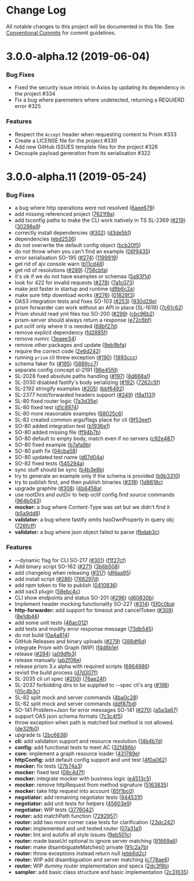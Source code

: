 # Change Log

All notable changes to this project will be documented in this file.
See [Conventional Commits](https://conventionalcommits.org) for commit guidelines.

# 3.0.0-alpha.12 (2019-06-04)


### Bug Fixes

* Fixed the security issue intrisic in Axios by updating its dependency in the project #334
* Fix a bug where paremeters where undetected, returning a REQUIERD error #325

### Features

* Respect the `Accept` header when requesting content to Prism #333
* Create a LICENSE file for the project #330
* Add new GitHub ISSUES template files for the project #326
* Decouple payload generation from its serialisation #322




# 3.0.0-alpha.11 (2019-05-24)


### Bug Fixes

* a bug where http operations were not resolved ([6aee679](https://github.com/stoplightio/prism/commit/6aee679))
* add missing referenced project ([7621f8a](https://github.com/stoplightio/prism/commit/7621f8a))
* add tsconfig paths to make the CLI work natively in TS SL-2369 ([#219](https://github.com/stoplightio/prism/issues/219)) ([30298a9](https://github.com/stoplightio/prism/commit/30298a9))
* correctly install dependencies ([#302](https://github.com/stoplightio/prism/issues/302)) ([d3de5b1](https://github.com/stoplightio/prism/commit/d3de5b1))
* dependencies ([ebd2536](https://github.com/stoplightio/prism/commit/ebd2536))
* do not overwrite the default config object ([bcb20f5](https://github.com/stoplightio/prism/commit/bcb20f5))
* do not throw when you can't find an example ([06f9435](https://github.com/stoplightio/prism/commit/06f9435))
* error serialisation SO-195 ([#274](https://github.com/stoplightio/prism/issues/274)) ([1199919](https://github.com/stoplightio/prism/commit/1199919))
* get rid of ajv console warn ([b11cd48](https://github.com/stoplightio/prism/commit/b11cd48))
* get rid of resolutions ([#289](https://github.com/stoplightio/prism/issues/289)) ([758cbfa](https://github.com/stoplightio/prism/commit/758cbfa))
* it's ok if we do not have examples or schemas ([5a93f1d](https://github.com/stoplightio/prism/commit/5a93f1d))
* look for 422 for invalid requests ([#278](https://github.com/stoplightio/prism/issues/278)) ([7a1c073](https://github.com/stoplightio/prism/commit/7a1c073))
* make jest faster in startup and runtime ([d9b6c2a](https://github.com/stoplightio/prism/commit/d9b6c2a))
* make sure http download works ([#276](https://github.com/stoplightio/prism/issues/276)) ([01828f3](https://github.com/stoplightio/prism/commit/01828f3))
* OAS3 integration tests and fixes SO-103 ([#253](https://github.com/stoplightio/prism/issues/253)) ([930d29e](https://github.com/stoplightio/prism/commit/930d29e))
* prism forwarder can work without an API in place [SL-1619] ([7c61c62](https://github.com/stoplightio/prism/commit/7c61c62))
* Prism should read yml files too SO-200 ([#299](https://github.com/stoplightio/prism/issues/299)) ([cbc96b2](https://github.com/stoplightio/prism/commit/cbc96b2))
* prism-server should always return a response ([e72c6bf](https://github.com/stoplightio/prism/commit/e72c6bf))
* put oclif only where it is needed ([68bf27d](https://github.com/stoplightio/prism/commit/68bf27d))
* remove explicit dependency ([fd2885f](https://github.com/stoplightio/prism/commit/fd2885f))
* remove nvmrc ([3eaee34](https://github.com/stoplightio/prism/commit/3eaee34))
* remove other packages and update ([9eb9bfa](https://github.com/stoplightio/prism/commit/9eb9bfa))
* require the correct code ([2e6d242](https://github.com/stoplightio/prism/commit/2e6d242))
* running `prism` cli threw exception ([#190](https://github.com/stoplightio/prism/issues/190)) ([1893ccc](https://github.com/stoplightio/prism/commit/1893ccc))
* schema faker fix ([#195](https://github.com/stoplightio/prism/issues/195)) ([5889cc7](https://github.com/stoplightio/prism/commit/5889cc7))
* separate config concept sl-2191 ([96e45fd](https://github.com/stoplightio/prism/commit/96e45fd))
* SL-2028 fixed absolute paths handling ([#197](https://github.com/stoplightio/prism/issues/197)) ([8d668a1](https://github.com/stoplightio/prism/commit/8d668a1))
* SL-2030 disabled fastify's body serializing ([#192](https://github.com/stoplightio/prism/issues/192)) ([7262c5f](https://github.com/stoplightio/prism/commit/7262c5f))
* SL-2192 stringify examples ([#205](https://github.com/stoplightio/prism/issues/205)) ([bbf6492](https://github.com/stoplightio/prism/commit/bbf6492))
* SL-2377 host/forwarded headers support ([#249](https://github.com/stoplightio/prism/issues/249)) ([f8a1131](https://github.com/stoplightio/prism/commit/f8a1131))
* SL-80 fixed router logic ([7a3d35e](https://github.com/stoplightio/prism/commit/7a3d35e))
* SL-80 fixed test ([d1c8974](https://github.com/stoplightio/prism/commit/d1c8974))
* SL-80 more reasonable examples ([68025c6](https://github.com/stoplightio/prism/commit/68025c6))
* SL-82 created common args/flags place for cli ([9f53eef](https://github.com/stoplightio/prism/commit/9f53eef))
* SO-80 added integration test ([b1936e1](https://github.com/stoplightio/prism/commit/b1936e1))
* SO-80 added missing file ([ff94b7b](https://github.com/stoplightio/prism/commit/ff94b7b))
* SO-80 default to empty body, match even if no servers ([c92e487](https://github.com/stoplightio/prism/commit/c92e487))
* SO-80 fixed example ([b7afa9b](https://github.com/stoplightio/prism/commit/b7afa9b))
* SO-80 path fix ([04cba58](https://github.com/stoplightio/prism/commit/04cba58))
* SO-80 updated test name ([d67d04a](https://github.com/stoplightio/prism/commit/d67d04a))
* SO-82 fixed tests ([545294a](https://github.com/stoplightio/prism/commit/545294a))
* sync stuff should be sync ([b4b3e8b](https://github.com/stoplightio/prism/commit/b4b3e8b))
* try to generate an example only if the schema is provided ([b9b3310](https://github.com/stoplightio/prism/commit/b9b3310))
* try to publish first, and then publish binaries ([#318](https://github.com/stoplightio/prism/issues/318)) ([1d8618c](https://github.com/stoplightio/prism/commit/1d8618c))
* upgrade graphite ([#308](https://github.com/stoplightio/prism/issues/308)) ([4b6458a](https://github.com/stoplightio/prism/commit/4b6458a))
* use rootDirs and outDir to help oclif config find source commands ([964b043](https://github.com/stoplightio/prism/commit/964b043))
* **mocker:** a bug where Content-Type was set but we didn't find it ([b5a9dd8](https://github.com/stoplightio/prism/commit/b5a9dd8))
* **validator:** a bug where fastify omits hasOwnProperty in query obj ([726fcff](https://github.com/stoplightio/prism/commit/726fcff))
* **validator:** a bug where json object failed to parse ([fbdab3c](https://github.com/stoplightio/prism/commit/fbdab3c))


### Features

* --dynamic flag for CLI SO-217 ([#301](https://github.com/stoplightio/prism/issues/301)) ([f1f27cf](https://github.com/stoplightio/prism/commit/f1f27cf))
* Add binary script SO-162 ([#271](https://github.com/stoplightio/prism/issues/271)) ([3b6b508](https://github.com/stoplightio/prism/commit/3b6b508))
* add changelog when releasing ([#317](https://github.com/stoplightio/prism/issues/317)) ([df4aa95](https://github.com/stoplightio/prism/commit/df4aa95))
* add install script ([#286](https://github.com/stoplightio/prism/issues/286)) ([766297d](https://github.com/stoplightio/prism/commit/766297d))
* add npm token to file to publish ([0410836](https://github.com/stoplightio/prism/commit/0410836))
* add oas3 plugin ([58ebc4c](https://github.com/stoplightio/prism/commit/58ebc4c))
* CLI show endpoints and status SO-201 ([#296](https://github.com/stoplightio/prism/issues/296)) ([d60830b](https://github.com/stoplightio/prism/commit/d60830b))
* Implement header mocking functionality SO-227 ([#314](https://github.com/stoplightio/prism/issues/314)) ([5f0c0ba](https://github.com/stoplightio/prism/commit/5f0c0ba))
* **http-forwarder:** add support for timeout and cancelToken ([#309](https://github.com/stoplightio/prism/issues/309)) ([8e1db46](https://github.com/stoplightio/prism/commit/8e1db46))
* add some unit tests ([46ac012](https://github.com/stoplightio/prism/commit/46ac012))
* add tests and modify error response message ([73db545](https://github.com/stoplightio/prism/commit/73db545))
* do not build ([0a4a814](https://github.com/stoplightio/prism/commit/0a4a814))
* GitHub Releases and binary uploads ([#279](https://github.com/stoplightio/prism/issues/279)) ([388df6d](https://github.com/stoplightio/prism/commit/388df6d))
* integrate Prism with Graph (WIP) ([f4d8b1e](https://github.com/stoplightio/prism/commit/f4d8b1e))
* release ([#294](https://github.com/stoplightio/prism/issues/294)) ([a09dfb3](https://github.com/stoplightio/prism/commit/a09dfb3))
* release manually ([ab2f06e](https://github.com/stoplightio/prism/commit/ab2f06e))
* release prism 3.x alpha with required scripts ([6864986](https://github.com/stoplightio/prism/commit/6864986))
* revisit the build process ([d7d307f](https://github.com/stoplightio/prism/commit/d7d307f))
* SL-2035 cli url spec ([#200](https://github.com/stoplightio/prism/issues/200)) ([76ae24f](https://github.com/stoplightio/prism/commit/76ae24f))
* SL-2037 forbidding dirs to be supplied to --spec cli's arg ([#198](https://github.com/stoplightio/prism/issues/198)) ([05c4b3c](https://github.com/stoplightio/prism/commit/05c4b3c))
* SL-82 split mock and server commands ([4ba0c28](https://github.com/stoplightio/prism/commit/4ba0c28))
* SL-82 split mock and server commands ([ddf87bd](https://github.com/stoplightio/prism/commit/ddf87bd))
* SO-141 Problem+Json for error messages SO-141 ([#270](https://github.com/stoplightio/prism/issues/270)) ([a5a3a67](https://github.com/stoplightio/prism/commit/a5a3a67))
* support OAS json schema formats ([7c3c4f5](https://github.com/stoplightio/prism/commit/7c3c4f5))
* throw exception when path is matched but method is not allowed. ([de32fb0](https://github.com/stoplightio/prism/commit/de32fb0))
* upgrade ts ([2bc6638](https://github.com/stoplightio/prism/commit/2bc6638))
* **cli:** add validation support and resource resolution ([14b4b7d](https://github.com/stoplightio/prism/commit/14b4b7d))
* **config:** add functional tests to meet AC ([32f486b](https://github.com/stoplightio/prism/commit/32f486b))
* **core:** implement a graph resource loader ([431789e](https://github.com/stoplightio/prism/commit/431789e))
* **httpConfig:** add default config support and unit test ([4f0a062](https://github.com/stoplightio/prism/commit/4f0a062))
* **mocker:** fix tests ([27b74a3](https://github.com/stoplightio/prism/commit/27b74a3))
* **mocker:** fixed test ([08c4d7f](https://github.com/stoplightio/prism/commit/08c4d7f))
* **mocker:** integrate mocker with business logic ([e4513c5](https://github.com/stoplightio/prism/commit/e4513c5))
* **mocker:** remove httpRequest from method signature ([5163835](https://github.com/stoplightio/prism/commit/5163835))
* **mocker:** take http request into account ([85f1bc0](https://github.com/stoplightio/prism/commit/85f1bc0))
* **negotiator:** add remaining negotiator tests ([944531f](https://github.com/stoplightio/prism/commit/944531f))
* **negotiator:** add unit tests for helpers ([45603e9](https://github.com/stoplightio/prism/commit/45603e9))
* **negotiator:** WIP tests ([3776042](https://github.com/stoplightio/prism/commit/3776042))
* **router:** add matchPath function ([7292957](https://github.com/stoplightio/prism/commit/7292957))
* **router:** add two more corner case tests for clarification ([23dc242](https://github.com/stoplightio/prism/commit/23dc242))
* **router:** implemented and unit tested router ([07a31a1](https://github.com/stoplightio/prism/commit/07a31a1))
* **router:** lint and autofix all style issues ([9eb501c](https://github.com/stoplightio/prism/commit/9eb501c))
* **router:** made baseUrl optional to ignore server matching ([91669a8](https://github.com/stoplightio/prism/commit/91669a8))
* **router:** make disambiguateMatches() private ([91c2a7b](https://github.com/stoplightio/prism/commit/91c2a7b))
* **router:** throw exceptions instead return null ([ebb6d2c](https://github.com/stoplightio/prism/commit/ebb6d2c))
* **router:** WIP add disambiguation and server matching ([c778ae6](https://github.com/stoplightio/prism/commit/c778ae6))
* **router:** WIP dummy router implementation and specs ([2dc3f8b](https://github.com/stoplightio/prism/commit/2dc3f8b))
* **sampler:** add basic class structure and basic implementation ([2c31635](https://github.com/stoplightio/prism/commit/2c31635))
